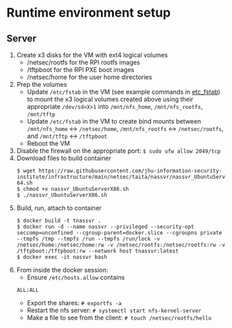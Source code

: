 # Runtime environment setup
## Server
1. Create x3 disks for the VM with ext4 logical volumes
    * /netsec/rootfs for the RPI rootfs images
    * /tftpboot for the RPI PXE boot images
    * /netsec/home for the user home directories
1. Prep the volumes
    * Update `/etc/fstab` in the VM (see example commands in [etc_fstab](https://github.com/jhu-information-security-institute/infrastructure/raw/main/netsec/taita/nassvr/UbuntuServerX86-64/etc_fstab)) to mount the x3 logical volumes created above using their appropriate `/dev/sd<X>1` into `/mnt/nfs_home`, `/mnt/nfs_rootfs`, `/mnt/tftp`
    * Update `/etc/fstab` in the VM to create bind mounts between `/mnt/nfs_home` <-> `/netsec/home`, `/mnt/nfs_rootfs` <-> `/netsec/rootfs`, and `/mnt/tftp` <-> `/tftpboot`
    * Reboot the VM
1. Disable the firewall on the appropriate port:
    `$ sudo ufw allow 2049/tcp`
1. Download files to build container
    ```
    $ wget https://raw.githubusercontent.com/jhu-information-security-institute/infrastructure/main/netsec/taita/nassvr/nassvr_UbuntuServerX86-64.sh
    $ chmod +x nassvr_UbuntuServerX86.sh
    $ ./nassvr_UbuntuServerX86.sh
    ```
1. Build, run, attach to container
    ```
    $ docker build -t tnassvr .
    $ docker run -d --name nassvr --privileged --security-opt seccomp=unconfined --cgroup-parent=docker.slice --cgroupns private --tmpfs /tmp --tmpfs /run --tmpfs /run/lock -v /netsec/home:/netsec/home:rw -v /netsec/rootfs:/netsec/rootfs:rw -v /tftpboot:/tftpboot:rw --network host tnassvr:latest
    $ docker exec -it nassvr bash 
    ```
1. From inside the docker session:
    * Ensure `/etc/hosts.allow` contains
    ```
    ALL:ALL
    ```
    * Export the shares: `# exportfs -a`
    * Restart the nfs server: `# systemctl start nfs-kernel-server`
    * Make a file to see from the client: `# touch /netsec/rootfs/hello`
